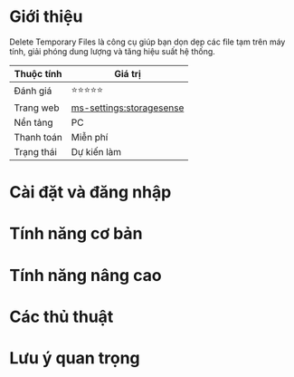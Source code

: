 # Giới thiệu
Delete Temporary Files là công cụ giúp bạn dọn dẹp các file tạm trên máy tính, giải phóng dung lượng và tăng hiệu suất hệ thống.

| Thuộc tính         | Giá trị                                  |
|--------------------|------------------------------------------|
| Đánh giá           | ⭐⭐⭐⭐⭐                                   |
| Trang web          | [ms-settings:storagesense](ms-settings:storagesense) |
| Nền tảng           | PC                                       |
| Thanh toán         | Miễn phí                                 |
| Trạng thái         | Dự kiến làm                              |

# Cài đặt và đăng nhập

# Tính năng cơ bản

# Tính năng nâng cao

# Các thủ thuật

# Lưu ý quan trọng
